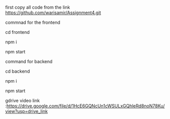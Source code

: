 first copy all code from the link https://github.com/warisamir/Assignment4.git


commnad for the frontend 

 cd frontend 
 
 npm i 
 
 npm start

 
command for backend 

cd backend 

npm i

npm start

gdrive video link :https://drive.google.com/file/d/1HcE6GQNcUn1cWSULxGQhleRd8noN78Ku/view?usp=drive_link
